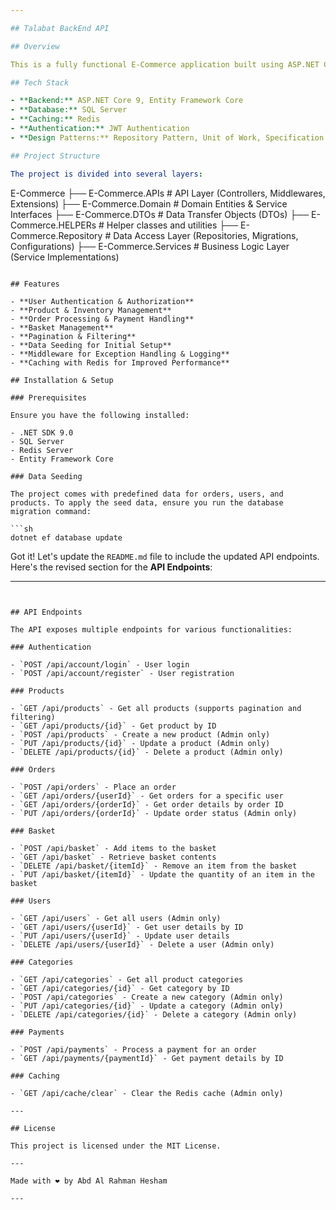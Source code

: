 ```yaml
---

## Talabat BackEnd API

## Overview

This is a fully functional E-Commerce application built using ASP.NET Core and follows a clean architecture. The project is modular, with separate layers for APIs, domain entities, data repositories, services, and DTOs. The system is designed to support user authentication, product management, order processing, and more.

## Tech Stack

- **Backend:** ASP.NET Core 9, Entity Framework Core
- **Database:** SQL Server
- **Caching:** Redis
- **Authentication:** JWT Authentication
- **Design Patterns:** Repository Pattern, Unit of Work, Specification Pattern

## Project Structure

The project is divided into several layers:

```
E-Commerce
├── E-Commerce.APIs            # API Layer (Controllers, Middlewares, Extensions)
├── E-Commerce.Domain          # Domain Entities & Service Interfaces
├── E-Commerce.DTOs            # Data Transfer Objects (DTOs)
├── E-Commerce.HELPERs         # Helper classes and utilities
├── E-Commerce.Repository      # Data Access Layer (Repositories, Migrations, Configurations)
├── E-Commerce.Services        # Business Logic Layer (Service Implementations)
```

## Features

- **User Authentication & Authorization**
- **Product & Inventory Management**
- **Order Processing & Payment Handling**
- **Basket Management**
- **Pagination & Filtering**
- **Data Seeding for Initial Setup**
- **Middleware for Exception Handling & Logging**
- **Caching with Redis for Improved Performance**

## Installation & Setup

### Prerequisites

Ensure you have the following installed:

- .NET SDK 9.0
- SQL Server
- Redis Server
- Entity Framework Core

### Data Seeding

The project comes with predefined data for orders, users, and products. To apply the seed data, ensure you run the database migration command:

```sh
dotnet ef database update
```

Got it! Let's update the `README.md` file to include the updated API endpoints. Here's the revised section for the **API Endpoints**:

---
```


## API Endpoints

The API exposes multiple endpoints for various functionalities:

### Authentication

- `POST /api/account/login` - User login
- `POST /api/account/register` - User registration

### Products

- `GET /api/products` - Get all products (supports pagination and filtering)
- `GET /api/products/{id}` - Get product by ID
- `POST /api/products` - Create a new product (Admin only)
- `PUT /api/products/{id}` - Update a product (Admin only)
- `DELETE /api/products/{id}` - Delete a product (Admin only)

### Orders

- `POST /api/orders` - Place an order
- `GET /api/orders/{userId}` - Get orders for a specific user
- `GET /api/orders/{orderId}` - Get order details by order ID
- `PUT /api/orders/{orderId}` - Update order status (Admin only)

### Basket

- `POST /api/basket` - Add items to the basket
- `GET /api/basket` - Retrieve basket contents
- `DELETE /api/basket/{itemId}` - Remove an item from the basket
- `PUT /api/basket/{itemId}` - Update the quantity of an item in the basket

### Users

- `GET /api/users` - Get all users (Admin only)
- `GET /api/users/{userId}` - Get user details by ID
- `PUT /api/users/{userId}` - Update user details
- `DELETE /api/users/{userId}` - Delete a user (Admin only)

### Categories

- `GET /api/categories` - Get all product categories
- `GET /api/categories/{id}` - Get category by ID
- `POST /api/categories` - Create a new category (Admin only)
- `PUT /api/categories/{id}` - Update a category (Admin only)
- `DELETE /api/categories/{id}` - Delete a category (Admin only)

### Payments

- `POST /api/payments` - Process a payment for an order
- `GET /api/payments/{paymentId}` - Get payment details by ID

### Caching

- `GET /api/cache/clear` - Clear the Redis cache (Admin only)

---

## License

This project is licensed under the MIT License.

---

Made with ❤️ by Abd Al Rahman Hesham

---
